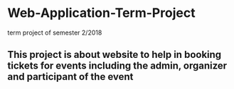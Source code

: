 # Web-Application-Term-Project
term project of semester 2/2018

## This project is about website to help in booking tickets for events including the admin, organizer and participant of the event
